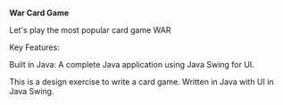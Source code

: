 **War Card Game**

Let's play the most popular card game WAR

Key Features:

Built in Java: A complete Java application using Java Swing for UI.

This is a design exercise to write a card game. Written in Java with UI in Java Swing.  
